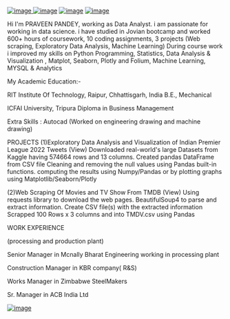 [![image](https://user-images.githubusercontent.com/114177903/217253438-40491c06-7d34-4967-aa08-dc95148a1137.png)
](https://www.linkedin.com/in/praveen-pandey-6099aa30/)[![image](https://user-images.githubusercontent.com/114177903/217253751-78eaf0f1-efb7-460e-99be-8b033af0a781.png)](https://github.com/praveenpandey77)   [![image](https://user-images.githubusercontent.com/114177903/217254136-618f6169-909b-4c5d-aa3e-9ba23bd004e0.png)](https://www.medium.com/@praveen.pandey77)                      [![image](https://user-images.githubusercontent.com/114177903/217254487-dd2e8f87-d1b8-4a37-9da0-ae10fe85eb46.png)](https://jovian.com/praveen-pandey77)

Hi I'm PRAVEEN PANDEY, working as Data Analyst. i am passionate for working in data science. i have studied in Jovian bootcamp and worked 600+ hours of coursework, 10 coding assignments, 3 projects (Web scraping, Exploratory Data Analysis, Machine Learning)
During course work i improved my skills  on Python Programming, Statistics, Data Analysis & Visualization , Matplot, Seaborn, Plotly and Folium, Machine Learning, MYSQL & Analytics

My Academic Education:-

RIT Institute Of Technology, Raipur, Chhattisgarh, India
B.E., Mechanical

ICFAI University,  Tripura
Diploma in Business Management

Extra Skills : 
Autocad (Worked on engineering drawing and machine drawing)

PROJECTS
(1)Exploratory Data Analysis and Visualization of Indian Premier League 2022 Tweets (View)
Downloaded real-world's large Datasets from Kaggle having 574664 rows and 13 columns.
Created pandas  DataFrame from CSV file 
Cleaning and removing the null values using Pandas built-in functions.
computing the results using Numpy/Pandas or by plotting graphs using Matplotlib/Seaborn/Plotly


(2)Web Scraping Of Movies and TV Show From TMDB (View) 
Using requests library to download the web pages.
BeautifulSoup4 to parse and extract information.
Create CSV file(s) with the extracted information
Scrapped 100 Rows x 3 columns and into TMDV.csv using Pandas

WORK EXPERIENCE 

(processing and production plant)

Senior Manager in Mcnally Bharat Engineering working in processing plant

Construction Manager in KBR company( R&S)

Works Manager in Zimbabwe SteelMakers

Sr. Manager in ACB India Ltd

[![image](https://user-images.githubusercontent.com/114177903/217257872-c20b440a-2d42-46a8-9776-dd8252179f8a.png)
]()

